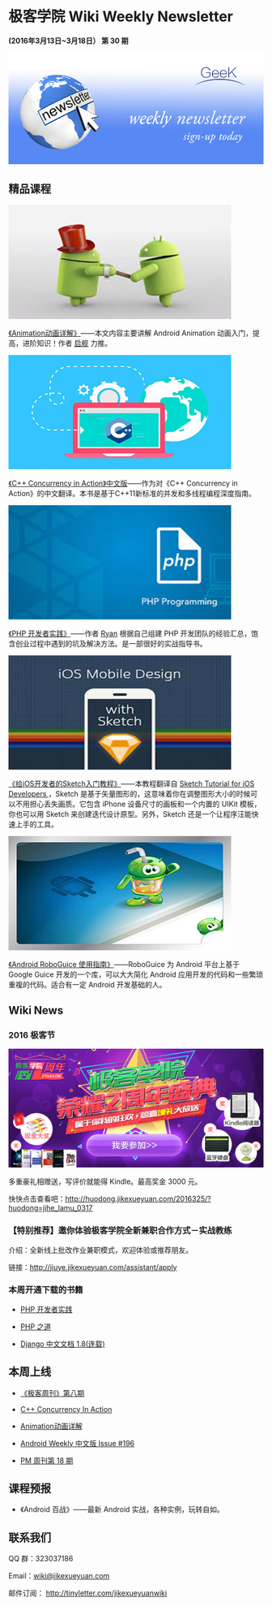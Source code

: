 # 极客学院 Wiki Weekly Newsletter 
 
**(2016年3月13日~3月18日） 第 30 期**                                                 

![newsletterlogo](images/newsletter-banner.jpg) 

## 精品课程

![](images/android-animation.jpg)

[《Animation动画详解》](http://wiki.jikexueyuan.com/project/android-animation/)——本文内容主要讲解 Android Animation 动画入门，提高，进阶知识！作者 [启舰](http://blog.csdn.net/harvic880925/article/details/39996643) 力推。

![](images/cpp1.jpg)

[《C++ Concurrency in Action》中文版](http://wiki.jikexueyuan.com/project/cplusplus-concurrency-action/)——作为对《C++ Concurrency in Action》的中文翻译。本书是基于C++11新标准的并发和多线程编程深度指南。

![](images/php1.jpg)

[《PHP 开发者实践》](http://wiki.jikexueyuan.com/project/php-developer-prepares/)——作者 [Ryan](https://github.com/zacao/php-developer-prepares) 根据自己组建 PHP 开发团队的经验汇总，饱含创业过程中遇到的坑及解决方法。是一部很好的实战指导书。

![](images/shetch1.jpg)

[《给iOS开发者的Sketch入门教程》](http://wiki.jikexueyuan.com/project/sketch-tutorial-for-ios-developers/)——本教程翻译自 [Sketch Tutorial for iOS Developers ](http://www.raywenderlich.com/117609/sketch-indie-developers)，Sketch 是基于矢量图形的，这意味着你在调整图形大小的时候可以不用担心丢失画质。它包含 iPhone 设备尺寸的画板和一个内置的 UIKit 模板，你也可以用 Sketch 来创建迭代设计原型。另外，Sketch 还是一个让程序汪能快速上手的工具。

![](images/Android-RoboGuice.jpg)

[《Android RoboGuice 使用指南》](http://wiki.jikexueyuan.com/project/android-roboguice/)——RoboGuice 为 Android 平台上基于 Google Guice 开发的一个库，可以大大简化 Android 应用开发的代码和一些繁琐重複的代码。适合有一定 Android 开发基础的人。

## Wiki News

### 2016 极客节

![](images/jikejie.jpg)

多重豪礼相赠送，写评价就能得 Kindle。最高奖金 3000 元。

快快点击查看吧：<http://huodong.jikexueyuan.com/2016325/?huodong=jihe_lamu_0317>

### 【特别推荐】邀你体验极客学院全新兼职合作方式－实战教练

介绍：全新线上批改作业兼职模式，欢迎体验或推荐朋友。

链接：<http://jiuye.jikexueyuan.com/assistant/apply>

### 本周开通下载的书籍

- [PHP 开发者实践](http://wiki.jikexueyuan.com/project/php-developer-prepares/)

- [PHP 之道](http://wiki.jikexueyuan.com/project/php-right-way-new/)

- [Django 中文文档 1.8(连载)](http://wiki.jikexueyuan.com/admin/project)

## 本周上线

- [《极客周刊》第八期 ](http://wiki.jikexueyuan.com/project/geek-weekly-newsletter/issues-8/newsletter-eight.html)

- [C++ Concurrency In Action](http://wiki.jikexueyuan.com/project/cplusplus-concurrency-action/)

- [Animation动画详解](http://wiki.jikexueyuan.com/project/android-animation/)

- [Android Weekly 中文版 Issue #196](http://wiki.jikexueyuan.com/project/android-weekly/issue-196/index.html)

- [PM 周刊第 18 期](http://wiki.jikexueyuan.com/project/pmweekly/18.html)

## 课程预报

- 《Android 百战》——最新 Android 实战，各种实例，玩转自如。

## 联系我们

QQ 群：323037186

Email：wiki@jikexueyuan.com

邮件订阅： <http://tinyletter.com/jikexueyuanwiki>

